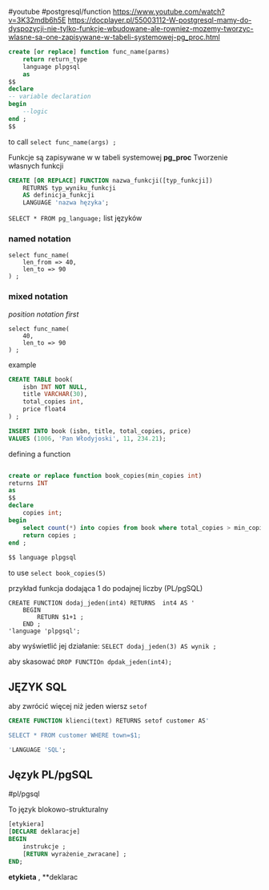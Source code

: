 #youtube #postgresql/function 
https://www.youtube.com/watch?v=3K32mdb6h5E
https://docplayer.pl/55003112-W-postgresql-mamy-do-dyspozycji-nie-tylko-funkcje-wbudowane-ale-rowniez-mozemy-tworzyc-wlasne-sa-one-zapisywane-w-tabeli-systemowej-pg_proc.html


```sql
create [or replace] function func_name(parms)
	return return_type
	language plpgsql
	as
$$
declare
-- variable declaration
begin
	--logic
end ;
$$
```

to call
`select func_name(args) ;`

Funkcje są zapisywane w  w tabeli systemowej **pg_proc**
Tworzenie własnych funkcji
```sql
CREATE [OR REPLACE] FUNCTION nazwa_funkcji([typ_funkcji])
	RETURNS typ_wyniku_funkcji
	AS definicja_funkcji
	LANGUAGE 'nazwa hęzyka';
```

`SELECT * FROM pg_language;` list języków

### named notation
```
select func_name(
	len_from => 40,
	len_to => 90
) ;
```

### mixed notation
*position notation first*
```
select func_name(
	40,
	len_to => 90 
) ;
```

example
```sql
CREATE TABLE book( 
	isbn INT NOT NULL,
	title VARCHAR(30),
	total_copies int,
	price float4
) ;

INSERT INTO book (isbn, title, total_copies, price)
VALUES (1006, 'Pan Włodyjoski', 11, 234.21);

```

defining a function
```sql

create or replace function book_copies(min_copies int)
returns INT 
as 
$$
declare 
	copies int;
begin 
	select count(*) into copies from book where total_copies > min_copies;
	return copies ;
end ;
 
$$ language plpgsql

```

to use
`select book_copies(5)`


przykład
funkcja dodająca 1 do podajnej liczby (PL/pgSQL)
```PL/pgSQL
CREATE FUNCTION dodaj_jeden(int4) RETURNS  int4 AS '
	BEGIN
		RETURN $1+1 ;
	END ;
'language 'plpgsql';
```
aby wyświetlić jej działanie:
`SELECT dodaj_jeden(3) AS wynik ;`

aby skasować
`DROP FUNCTIOn dpdak_jeden(int4);`

## JĘZYK SQL
aby zwrócić więcej niż jeden wiersz `setof`
```sql
CREATE FUNCTION klienci(text) RETURNS setof customer AS'

SELECT * FROM customer WHERE town=$1;

'LANGUAGE 'SQL';
```


## Język PL/pgSQL
#pl/pgsql

To język blokowo-strukturalny
```sql
[etykiera]
[DECLARE deklaracje]
BEGIN
	instrukcje ;
	[RETURN wyrażenie_zwracane] ;
END;

```


**etykieta** , **deklarac
